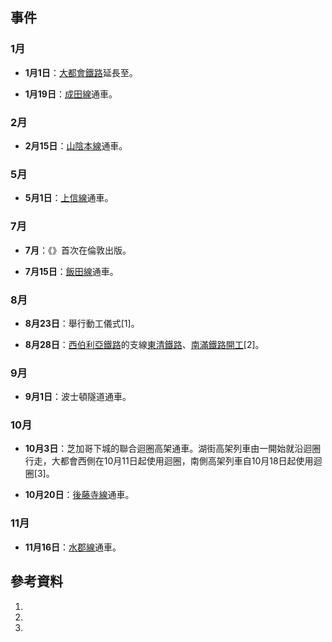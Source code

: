 ## 事件

### 1月

  - **1月1日**：[大都會鐵路](../Page/大都會鐵路.md "wikilink")延長至。

  - **1月19日**：[成田線](../Page/成田線.md "wikilink")通車。

### 2月

  - **2月15日**：[山陰本線](../Page/山陰本線.md "wikilink")通車。

### 5月

  - **5月1日**：[上信線](../Page/上信線.md "wikilink")通車。

### 7月

  - **7月**：《》首次在倫敦出版。

  - **7月15日**：[飯田線](../Page/飯田線.md "wikilink")通車。

### 8月

  - **8月23日**：舉行動工儀式\[1\]。

  - **8月28日**：[西伯利亞鐵路](../Page/西伯利亞鐵路.md "wikilink")的支線[東清鐵路](../Page/東清鐵路.md "wikilink")、[南滿鐵路開工](https://zh.wikipedia.org/wiki/南滿鐵路 "wikilink")\[2\]。

### 9月

  - **9月1日**：波士頓隧道通車。

### 10月

  - **10月3日**：芝加哥下城的聯合迴圈高架通車。湖街高架列車由一開始就沿迴圈行走，大都會西側在10月11日起使用迴圈，南側高架列車自10月18日起使用迴圈\[3\]。

  - **10月20日**：[後藤寺線](../Page/後藤寺線.md "wikilink")通車。

### 11月

  - **11月16日**：[水郡線](../Page/水郡線.md "wikilink")通車。

## 參考資料

1.
2.
3.
